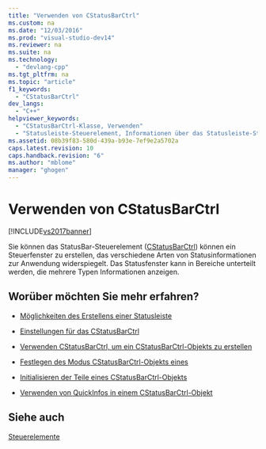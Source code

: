 ```yaml
---
title: "Verwenden von CStatusBarCtrl"
ms.custom: na
ms.date: "12/03/2016"
ms.prod: "visual-studio-dev14"
ms.reviewer: na
ms.suite: na
ms.technology: 
  - "devlang-cpp"
ms.tgt_pltfrm: na
ms.topic: "article"
f1_keywords: 
  - "CStatusBarCtrl"
dev_langs: 
  - "C++"
helpviewer_keywords: 
  - "CStatusBarCtrl-Klasse, Verwenden"
  - "Statusleiste-Steuerelement, Informationen über das Statusleiste-Steuerelement"
ms.assetid: 08b39f83-580d-439a-b93e-7ef9e2a5702a
caps.latest.revision: 10
caps.handback.revision: "6"
ms.author: "mblome"
manager: "ghogen"
---
```

# Verwenden von CStatusBarCtrl
[!INCLUDE[vs2017banner](../assembler/inline/includes/vs2017banner.md)]

Sie können das StatusBar\-Steuerelement \([CStatusBarCtrl](../mfc/reference/cstatusbarctrl-class.md)\) können ein Steuerfenster zu erstellen, das verschiedene Arten von Statusinformationen zur Anwendung widerspiegelt.  Das Statusfenster kann in Bereiche unterteilt werden, die mehrere Typen Informationen anzeigen.  
  
## Worüber möchten Sie mehr erfahren?  
  
-   [Möglichkeiten des Erstellens einer Statusleiste](../mfc/methods-of-creating-a-status-bar.md)  
  
-   [Einstellungen für das CStatusBarCtrl](../mfc/settings-for-the-cstatusbarctrl.md)  
  
-   [Verwenden CStatusBarCtrl, um ein CStatusBarCtrl\-Objekts zu erstellen](../mfc/using-cstatusbarctrl-to-create-a-cstatusbarctrl-object.md)  
  
-   [Festlegen des Modus CStatusBarCtrl\-Objekts eines](../mfc/setting-the-mode-of-a-cstatusbarctrl-object.md)  
  
-   [Initialisieren der Teile eines CStatusBarCtrl\-Objekts](../mfc/initializing-the-parts-of-a-cstatusbarctrl-object.md)  
  
-   [Verwenden von QuickInfos in einem CStatusBarCtrl\-Objekt](../mfc/using-tooltips-in-a-cstatusbarctrl-object.md)  
  
## Siehe auch  
 [Steuerelemente](../mfc/controls-mfc.md)